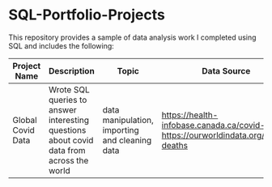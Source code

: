 # SQL-Portfolio-Projects
This repository provides a sample of data analysis work I completed using SQL and includes the following:

Project Name  | Description   |  Topic  | Data Source   |  
------------- | ------------- | ------------- | ------------- | 
Global Covid Data | Wrote SQL queries to answer interesting questions about covid data from across the world  | data manipulation, importing and cleaning data | https://health-infobase.canada.ca/covid-19/ https://ourworldindata.org/covid-deaths
